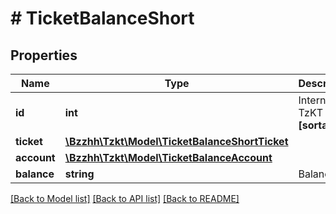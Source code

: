 # # TicketBalanceShort

## Properties

Name | Type | Description | Notes
------------ | ------------- | ------------- | -------------
**id** | **int** | Internal TzKT id.   **[sortable]** | [optional]
**ticket** | [**\Bzzhh\Tzkt\Model\TicketBalanceShortTicket**](TicketBalanceShortTicket.md) |  | [optional]
**account** | [**\Bzzhh\Tzkt\Model\TicketBalanceAccount**](TicketBalanceAccount.md) |  | [optional]
**balance** | **string** | Balance. | [optional]

[[Back to Model list]](../../README.md#models) [[Back to API list]](../../README.md#endpoints) [[Back to README]](../../README.md)
